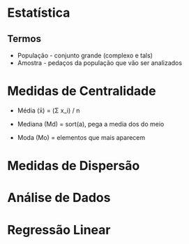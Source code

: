 # Estatística

## Termos

- População - conjunto grande (complexo e tals)
- Amostra - pedaços da população que vão ser analizados

# Medidas de Centralidade

- Média (x̄) = (Σ x_i) / n

- Mediana (Md) = sort(a), pega a media dos do meio

- Moda (Mo) = elementos que mais aparecem



# Medidas de Dispersão

# Análise de Dados

# Regressão Linear